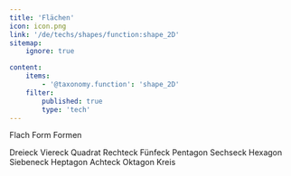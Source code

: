 ```yaml
---
title: 'Flächen'
icon: icon.png
link: '/de/techs/shapes/function:shape_2D'
sitemap:
    ignore: true

content:
    items: 
        - '@taxonomy.function': 'shape_2D'
    filter:
        published: true
        type: 'tech' 
---
```

Flach Form Formen

Dreieck
Viereck Quadrat Rechteck
Fünfeck Pentagon
Sechseck Hexagon
Siebeneck Heptagon
Achteck Oktagon
Kreis